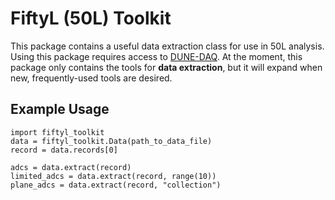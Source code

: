 # FiftyL (50L) Toolkit
This package contains a useful data extraction class for use in 50L analysis. Using this package requires access to [DUNE-DAQ](https://github.com/DUNE-DAQ/daq-release/). At the moment, this package only contains the tools for __data extraction__, but it will expand when new, frequently-used tools are desired.

## Example Usage
```
import fiftyl_toolkit
data = fiftyl_toolkit.Data(path_to_data_file)
record = data.records[0]

adcs = data.extract(record)
limited_adcs = data.extract(record, range(10))
plane_adcs = data.extract(record, "collection")
```

